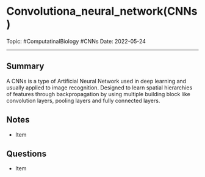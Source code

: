 
# Convolutiona_neural_network(CNNs)
Topic: #ComputatinalBiology #CNNs 
Date: 2022-05-24


---

## Summary
A CNNs is a type of Artificial Neural Network used in deep learning and usually applied to image recognition. Designed to learn spatial hierarchies of features through backpropagation by using multiple building block like convolution layers, pooling layers and fully connected layers.

## Notes
- Item

## Questions
- Item



